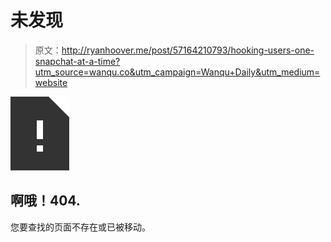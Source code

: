 # 未发现

> 原文：<http://ryanhoover.me/post/57164210793/hooking-users-one-snapchat-at-a-time?utm_source=wanqu.co&utm_campaign=Wanqu+Daily&utm_medium=website>

![](img/4baad31dd5676da34c9862a40579ad26.png)

## 啊哦！404.

您要查找的页面不存在或已被移动。
